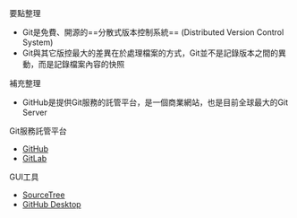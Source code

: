 要點整理
- Git是免費、開源的==分散式版本控制系統== (Distributed Version Control System)
- Git與其它版控最大的差異在於處理檔案的方式，Git並不是記錄版本之間的異動，而是記錄檔案內容的快照

補充整理
- GitHub是提供Git服務的託管平台，是一個商業網站，也是目前全球最大的Git Server

Git服務託管平台
- [GitHub](https://github.com/)
- [GitLab](https://about.gitlab.com/)

GUI工具
- [SourceTree](https://www.sourcetreeapp.com/)
- [GitHub Desktop](https://desktop.github.com/)